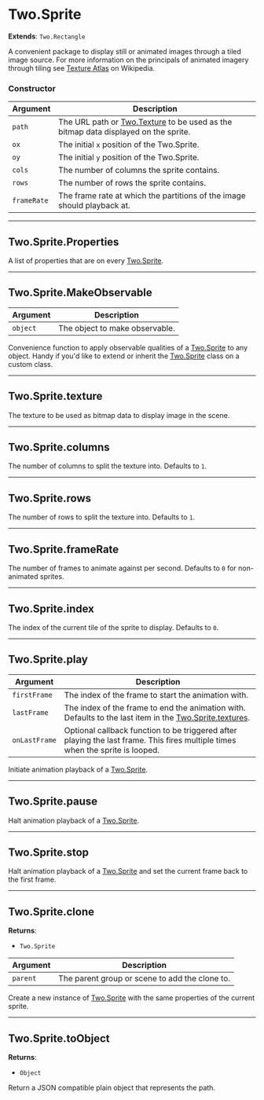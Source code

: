 # Two.Sprite


<div class="extends">

__Extends__: `Two.Rectangle`

</div>


A convenient package to display still or animated images through a tiled image source. For more information on the principals of animated imagery through tiling see [Texture Atlas](https://en.wikipedia.org/wiki/Texture_atlas) on Wikipedia.


### Constructor


| Argument | Description |
| ---- | ----------- |
| `path` | The URL path or [Two.Texture](/documentation/texture) to be used as the bitmap data displayed on the sprite. |
| `ox` | The initial `x` position of the Two.Sprite. |
| `oy` | The initial `y` position of the Two.Sprite. |
| `cols` | The number of columns the sprite contains. |
| `rows` | The number of rows the sprite contains. |
| `frameRate` | The frame rate at which the partitions of the image should playback at. |



---

<div class="static ">

## Two.Sprite.Properties








<div class="properties">

A list of properties that are on every [Two.Sprite](/documentation/sprite).

</div>











</div>



---

<div class="static ">

## Two.Sprite.MakeObservable










<div class="params">

| Argument | Description |
| ---- | ----------- |
| `object` | The object to make observable. |
</div>




<div class="description">

Convenience function to apply observable qualities of a [Two.Sprite](/documentation/sprite) to any object. Handy if you'd like to extend or inherit the [Two.Sprite](/documentation/sprite) class on a custom class.

</div>






</div>



---

<div class="instance ">

## Two.Sprite.texture








<div class="properties">

The texture to be used as bitmap data to display image in the scene.

</div>











</div>



---

<div class="instance ">

## Two.Sprite.columns








<div class="properties">

The number of columns to split the texture into. Defaults to `1`.

</div>











</div>



---

<div class="instance ">

## Two.Sprite.rows








<div class="properties">

The number of rows to split the texture into. Defaults to `1`.

</div>











</div>



---

<div class="instance ">

## Two.Sprite.frameRate








<div class="properties">

The number of frames to animate against per second. Defaults to `0` for non-animated sprites.

</div>











</div>



---

<div class="instance ">

## Two.Sprite.index








<div class="properties">

The index of the current tile of the sprite to display. Defaults to `0`.

</div>











</div>



---

<div class="instance ">

## Two.Sprite.play










<div class="params">

| Argument | Description |
| ---- | ----------- |
| `firstFrame` | The index of the frame to start the animation with. |
| `lastFrame` | The index of the frame to end the animation with. Defaults to the last item in the [Two.Sprite.textures](/documentation/sprite#two-sprite-textures). |
| `onLastFrame` | Optional callback function to be triggered after playing the last frame. This fires multiple times when the sprite is looped. |
</div>




<div class="description">

Initiate animation playback of a [Two.Sprite](/documentation/sprite).

</div>






</div>



---

<div class="instance ">

## Two.Sprite.pause













<div class="description">

Halt animation playback of a [Two.Sprite](/documentation/sprite).

</div>






</div>



---

<div class="instance ">

## Two.Sprite.stop













<div class="description">

Halt animation playback of a [Two.Sprite](/documentation/sprite) and set the current frame back to the first frame.

</div>






</div>



---

<div class="instance ">

## Two.Sprite.clone




<div class="returns">

__Returns__:



+ `Two.Sprite`




</div>







<div class="params">

| Argument | Description |
| ---- | ----------- |
| `parent` | The parent group or scene to add the clone to. |
</div>




<div class="description">

Create a new instance of [Two.Sprite](/documentation/sprite) with the same properties of the current sprite.

</div>






</div>



---

<div class="instance ">

## Two.Sprite.toObject




<div class="returns">

__Returns__:



+ `Object`




</div>










<div class="description">

Return a JSON compatible plain object that represents the path.

</div>






</div>


